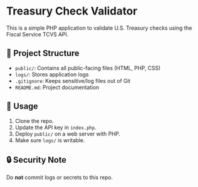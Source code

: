 # Treasury Check Validator

This is a simple PHP application to validate U.S. Treasury checks using the Fiscal Service TCVS API.

## 📂 Project Structure

- `public/`: Contains all public-facing files (HTML, PHP, CSS)
- `logs/`: Stores application logs
- `.gitignore`: Keeps sensitive/log files out of Git
- `README.md`: Project documentation

## 🚀 Usage

1. Clone the repo.
2. Update the API key in `index.php`.
3. Deploy `public/` on a web server with PHP.
4. Make sure `logs/` is writable.

## 🔒 Security Note

Do **not** commit logs or secrets to this repo.
